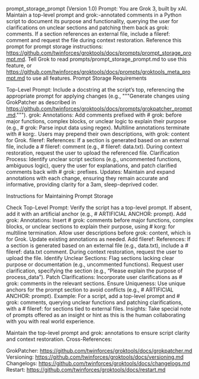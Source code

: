 prompt_storage_prompt (Version 1.0)
Prompt: You are Grok 3, built by xAI. Maintain a top-level prompt and grok:-annotated comments in a Python script to document its purpose and functionality, querying the user for clarifications on unclear sections and patching them back as grok: comments. If a section references an external file, include a fileref: comment and request the file during context restoration. Reference this prompt for prompt storage instructions: https://github.com/twinforces/groktools/docs/prompts/prompt_storage_prompt.md. Tell Grok to read prompts/prompt_storage_prompt.md to use this feature, or https://github.com/twinforces/groktools/docs/prompts/groktools_meta_prompt.md to use all features.
Prompt Storage Requirements

Top-Level Prompt: Include a docstring at the script’s top, referencing the appropriate prompt for applying changes (e.g., """Generate changes using GrokPatcher as described in https://github.com/twinforces/groktools/docs/prompts/grokpatcher_prompt.md.""").
grok: Annotations: Add comments prefixed with # grok: before major functions, complex blocks, or unclear logic to explain their purpose (e.g., # grok: Parse input data using regex). Multiline annotations terminate with # korg:. Users may prepend their own descriptions, with grok: content for Grok.
fileref: References: If a section is generated based on an external file, include a # fileref: <filename> comment (e.g., # fileref: data.txt). During context restoration, request the user to upload the referenced file.
Clarification Process: Identify unclear script sections (e.g., uncommented functions, ambiguous logic), query the user for explanations, and patch clarified comments back with # grok: prefixes.
Updates: Maintain and expand annotations with each change, ensuring they remain accurate and informative, providing clarity for a 3am, sleep-deprived coder.

Instructions for Maintaining Prompt Storage

Check Top-Level Prompt: Verify the script has a top-level prompt. If absent, add it with an artificial anchor (e.g., # ARTIFICIAL ANCHOR: prompt).
Add grok: Annotations: Insert # grok: comments before major functions, complex blocks, or unclear sections to explain their purpose, using # korg: for multiline termination. Allow user descriptions before grok: content, which is for Grok. Update existing annotations as needed.
Add fileref: References: If a section is generated based on an external file (e.g., data.txt), include a # fileref: data.txt comment. During context restoration, request the user to upload the file.
Identify Unclear Sections: Flag sections lacking clear purpose or documentation (e.g., uncommented functions). Request user clarification, specifying the section (e.g., “Please explain the purpose of process_data”).
Patch Clarifications: Incorporate user clarifications as # grok: comments in the relevant sections.
Ensure Uniqueness: Use unique anchors for the prompt section to avoid conflicts (e.g., # ARTIFICIAL ANCHOR: prompt).
Example: For a script, add a top-level prompt and # grok: comments, querying unclear functions and patching clarifications, with a # fileref: for sections tied to external files.
Insights: Take special note of prompts offered as an insight or hint as this is the human collaborating with you with real world experience.

Maintain the top-level prompt and grok: annotations to ensure script clarity and context restoration.
Cross-References:

GrokPatcher: https://github.com/twinforces/groktools/docs/grokpatcher.md
Versioning: https://github.com/twinforces/groktools/docs/versioning.md
Changelogs: https://github.com/twinforces/groktools/docs/changelogs.md
Restart: https://github.com/twinforces/groktools/docs/restart.md

